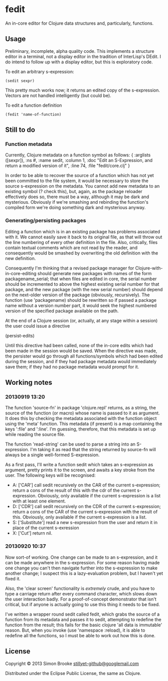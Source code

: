 # fedit

An in-core editor for Clojure data structures and, particularly, functions.

## Usage

Preliminary, incomplete, alpha quality code. This implements a structure editor in a terminal, 
not a display editor in the tradition of InterLisp's DEdit. I do intend to follow up with a 
display editor, but this is exploratory code.

To edit an arbitrary s-expression:

	(sedit sexpr)

This pretty much works now; it returns an edited copy of the s-expression. Vectors are not handled
intelligently (but could be).

To edit a function definition

	(fedit 'name-of-function)

## Still to do

### Function metadata

Currently, Clojure metadata on a function symbol as follows:
{
	:arglists ([sexpr]), 
	:ns #<Namespace fedit.core>, 
	:name sedit, :column 1, 
	:doc "Edit an S-Expression, and return a modified version of it", 
	:line 74, 
	:file "fedit/core.clj"
}

In order to be able to recover the source of a function which has not yet been committed to the file
system, it would be necessary to store the source s-expression on the metadata. You cannot add new 
metadata to an existing symbol (? check this), but, again, as the package reloader effectively does
so, there must be a way, although it may be dark and mysterious. Obviously if we're smashing and
rebinding the function's compiled form we're doing something dark and mysterious anyway.

### Generating/persisting packages

Editing a function which is in an existing package has problems associated with it. We cannot easily 
save it back to its original file, as that will throw out the line numbering of every other definition 
in the file. Also, critically, files contain textual comments which are not read by the reader, and
consequently would be smashed by overwriting the old definition with the new definition.

Consequently I'm thinking that a revised package manager for Clojure-with-in-core-editing should
generate new packages with names of the form packagename_serial; that when files are edited in core,
the serial number should be incremented to above the highest existing serial number for that package,
and the new package (with the new serial number) should depend on the next-older version of the 
package (obviously, recursively). The function (use 'packagename) should be rewritten so if passed 
a package name without a version number part, it would seek the highest numbered version of the 
specified package available on the path.

At the end of a Clojure session (or, actually, at any stage within a session) the user could issue 
a directive

(persist-edits)

Until this directive had been called, none of the in-core edits which had been made in the session 
would be saved. When the directive was made, the persister would go through all functions/symbols 
which had been edited during the session, and if they had package metadata would immediately save 
them; if they had no package metadata would prompt for it. 

## Working notes

### 20130919 13:20

The function 'source-fn' in package 'clojure.repl' returns, as a string, the source of the 
function (or macro) whose name is passed to it as argument. It does this by checking the metadata 
associated with the function object using the 'meta' function. This metadata (if present) is a map 
containing the keys ':file' and ':line'. I'm guessing, therefore, that this metadata is set up while
reading the source file.

The function 'read-string' can be used to parse a string into an S-expression. I'm taking it 
as read that the string returned by source-fn will always be a single well-formed S-expression.

As a first pass, I'll write a function sedit which takes an s-expression as argument, pretty prints 
it to the screen, and awaits a key stroke from the user. The following keys will be recognised:

* A: ['CAR'] call sedit recursively on the CAR of the current s-expression; 
		return a cons of the result of this with the cdr of the current s-expression. Obviously, only 
		available if the current s-expression is a list with at least one element.
* D: ['CDR'] call sedit recursively on the CDR of the current s-expression;
	return a cons of the CAR of the current s-expression with the result of this. Obviously, only
	available if the current s-expression is a list.
* S: ['Substitute'] read a new s-expression from the user and return it in place of the 
	current s-exression
* X: ['Cut'] return nil.

### 20130920 10:37

Now sort-of working. One change can be made to an s-expression, and it can be made anywhere in the 
s-expression. For some reason having made one change you can't then navigate further into the 
s-expression to make another change; I suspect this is a lazy-evaluation problem, but I haven't yet
fixed it.

Also, the 'clear screen' functionality is *extremely* crude, and you have to type a carriage return 
after every command character, which slows down the user interaction badly. For a proof-of-concept
demonstrator that isn't critical, but if anyone is actually going to use this thing it needs to be
fixed.

I've written a wrapper round sedit called fedit, which grabs the source of a function from its 
metadata and passes it to sedit, attempting to redefine the function from the result; this fails for 
the basic clojure 'all data is immutable' reason. But, when you invoke (use 'namespace :reload), it
is able to redefine all the functions, so I must be able to work out how this is done.

## License

Copyright © 2013 Simon Brooke <stillyet-github@googlemail.com>

Distributed under the Eclipse Public License, the same as Clojure.

